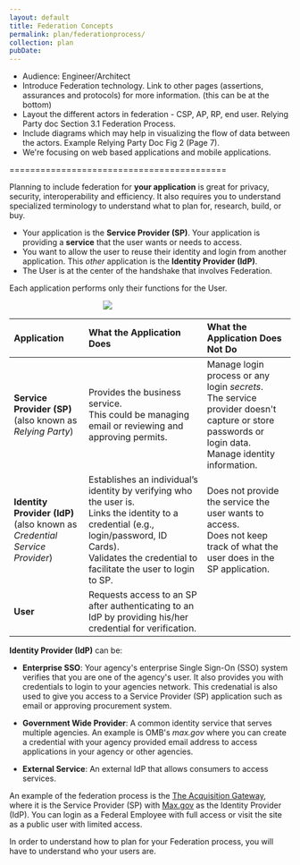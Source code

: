 ```yaml
---
layout: default
title: Federation Concepts
permalink: plan/federationprocess/
collection: plan
pubDate: 
---
```

- Audience: Engineer/Architect
- Introduce Federation technology. Link to other pages (assertions, assurances and protocols) for more information. (this can be at the bottom)
- Layout the different actors in federation - CSP, AP, RP, end user. Relying Party doc Section 3.1 Federation Process.
- Include diagrams which may help in visualizing the flow of data between the actors. Example Relying Party Doc Fig 2 (Page 7).
- We're focusing on web based applications and mobile applications. 

==========================================

Planning to include federation for **your application** is great for privacy, security, interoperability and efficiency.  It also requires you to understand specialized terminology to understand what to plan for, research, build, or buy.    

- Your application is the **Service Provider (SP)**.  Your application is providing a **service** that the user wants or needs to access.
- You want to allow the user to reuse their identity and login from another application.  This _other_ application is the **Identity Provider (IdP)**.
- The User is at the center of the handshake that involves Federation.  

Each application performs only their functions for the User. 

<div style="text-align:center; width:70%"><img src="{{site.baseurl}}/img/federation.png"/></div>


|  Application | What the Application Does | What the Application Does Not Do |
| :------ | :------- | :------ |
| **Service Provider (SP)** <br/>(also known as _Relying Party_) | Provides the business service. <br/>This could be managing email or reviewing and approving permits. | Manage login process or any login _secrets_. <br/>The service provider doesn't capture or store passwords or login data. <br/> Manage identity information.  |
| **Identity Provider (IdP)** <br/>(also known as _Credential Service Provider_)	| Establishes an individual’s identity by verifying who the user is. <br/>Links the identity to a credential (e.g., login/password, ID Cards). <br/> Validates the credential to facilitate the user to login to SP.| Does not provide the service the user wants to access. <br/> Does not keep track of what the user does in the SP application.		|
| **User**	| Requests access to an SP after authenticating to an IdP by providing his/her credential for verification. | 		|

<!--Should we put in another column to also include "other" terms commonly used in govt docs?
Should we explain authentication and credentials or link to another primer?   -->

**Identity Provider (IdP)** can be:
- **Enterprise SSO**: Your agency's enterprise Single Sign-On (SSO) system verifies that you are one of the agency's user. It also provides you with credentials to login to your agencies network. This credenatial is also used to give you access to a Service Provider (SP) application such as email or approving procurement system.

- **Government Wide Provider**: A common identity service that serves multiple agencies. An example is OMB's _max.gov_ where you can create a credential with your agency provided email address to access applications in your agency or other agencies. 
  
- **External Service**: An external IdP that allows consumers to access services. 

<!-- Explain a scenario where an IDP is your own agency's enterprise service focused on your agency users, a govt wide service focused on government users, a govt wide service focused on a community of interest (LEAP, NIH itrust), or a service focused on consumers. 

 Then add an example for each. Use something they can go see and look at. -->

An example of the federation process is the [The Acquisition Gateway](https://hallways.cap.gsa.gov/login-information), where it is the Service Provider (SP) with [Max.gov](https://max.gov) as the Identity Provider (IdP). You can login as a Federal Employee with full access or visit the site as a public user with limited access.
 
In order to understand how to plan for your Federation process, you will have to understand who your users are.



























